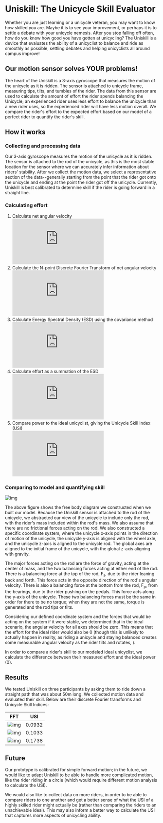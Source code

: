 # Uniskill: The Unicycle Skill Evaluator
Whether you are just learning or a unicycle veteran, you may want to know how skilled you are. Maybe it is to see your improvement, or perhaps it is to settle a debate with your unicycle nemesis. After you stop falling off often, how do you know how good you have gotten at unicycling? The Uniskill is a device that evaluates the ability of a unicyclist to balance and ride as smoothly as possible, settling debates and helping unicyclists all around campus improve!
## Our motion sensor solves YOUR problems!
The heart of the Uniskill is a 3-axis gyroscope that measures the motion of the unicycle as it is ridden. The sensor is attached to unicycle frame, measuring tips, tilts, and tumbles of the rider. The data from this sensor are used to calculate the amount of effort the rider spends balancing the Unicycle; an experienced rider uses less effort to balance the unicycle than a new rider uses, so the experienced rider will have less motion overall. We compare the rider's effort to the expected effort based on our model of a perfect rider to quantify the rider's skill.
## How it works
### Collecting and processing data
Our 3-axis gyroscope measures the motion of the unicycle as it is ridden. The sensor is attached to the rod of the unicycle, as this is the most stable location for the sensor where we can accurately infer information about riders' stability. After we collect the motion data, we select a representative section of the data--generally starting from the point that the rider got onto the unicycle and ending at the point the rider got off the unicycle. Currently, Uniskill is best calibrated to determine skill if the rider is going forward in a straight line.
### Calculating effort
1. Calculate net angular velocity<br>
![img](https://latex.codecogs.com/gif.latex?g%5Bt%5D%3D%5Csqrt%20%7Bg_x%5E2%5Bt%5D&plus;g_y%5E2%5Bt%5D&plus;g_z%5E2%5Bt%5D%7D)
1. Calculate the N-point Discrete Fourier Transform of net angular velocity<br>
![img](https://latex.codecogs.com/gif.latex?G%5Bf%5D%3Ddft%5Cleft%20%5C%7B%20g%5Bt%5D%20%5Cright%20%5C%7D)
1. Calculate Energy Spectral Density (ESD) using the covariance method<br>
![img](https://latex.codecogs.com/gif.latex?S_%7Bxx%7D%5Bf%5D%20%3D%20G%5Bf%5DG%5E*%5Bf%5D)
1. Calculate effort as a summation of the ESD<br>
![img](https://latex.codecogs.com/gif.latex?%5Csum_%7Bf%3D0%7D%5E%7BN-1%7D%20S_%7Bxx%7D%5Bf%5D%5CDelta%20f)
1. Compare power to the ideal unicyclist, giving the Unicycle Skill Index (USI)<br>
![img](https://latex.codecogs.com/gif.latex?USI%20%3D%20P-P_%7Bideal%7D)

### Comparing to model and quantifying skill
![img](/assets/img/fbd_updated.PNG)

The above figure shows the free body diagram we constructed when we built our model. Because the Uniskill sensor is attached to the rod of the unicycle, we abstracted our view of the unicycle to include only the rod, with the rider's mass included within the rod's mass. We also assume that there are no frictional forces acting on the rod. We also constructed a specific coordinate system, where the unicycle x-axis points in the direction of motion of the unicycle, the unicycle y-axis is aligned with the wheel axle, and the unicycle z-axis is aligned to the unicycle rod. The global axes are aligned to the initial frame of the unicycle, with the global z-axis aligning with gravity.

The major forces acting on the rod are the force of gravity, acting at the center of mass, and the two balancing forces acting at either end of the rod. There is a balancing force at the top of the rod, F<sub>s</sub>, due to the rider leaning back and forth. This force acts in the opposite direction of the rod's angular velocity. There is also a balancing force at the bottom from the rod, F<sub>p</sub>, from the bearings, due to the rider pushing on the pedals. This force acts along the y-axis of the unicycle. These two balancing forces must be the same in order for there to be no torque; when they are not the same, torque is generated and the rod tips or tilts.

Considering our defined coordinate system and the forces that would be acting on the system if it were stable, we determined that in the ideal scenario, the angular velocity for all axes should be zero. This means that the effort for the ideal rider would also be 0 (though this is unlikely to actually happen in reality, as riding a unicycle and staying balanced creates some measurable angular velocity as the rider tilts and rotates, ).

In order to compare a rider's skill to our modeled ideal unicyclist, we calculate the difference between their measured effort and the ideal power (0).

## Results
We tested Uniskill on three participants by asking them to ride down a straight path that was about 50m long. We collected motion data and evaluated their skill. Below are their discrete Fourier transforms and Unicycle Skill Indices:

FFT | USI
---|---
![img](/assets/img/NS_FFT.png)|0.0932
![img](/assets/img/JR_FFT.png)|0.1033
![img](/assets/img/NF_FFT.png)|0.1738





## Future
Our prototype is calibrated for simple forward motion; in the future, we would like to adapt Uniskill to be able to handle more complicated motion, like the rider riding in a circle (which would require different motion analysis to calculate the USI).

We would also like to collect data on more riders, in order to be able to compare riders to one another and get a better sense of what the USI of a highly skilled rider might actually be (rather than comparing the riders to an unachievable ideal). This may also inform a better way to calculate the USI that captures more aspects of unicycling ability.
